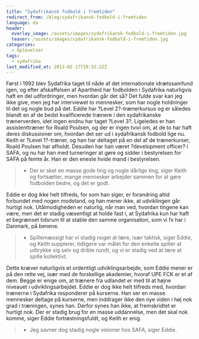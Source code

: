 ```yaml
---
title: "Sydafrikansk fodbold i fremtiden"
redirect_from: /blog/sydafrikansk-fodbold-i-fremtiden
language: da
header:
  overlay_image: /assets/images/sydafrikansk-fodbold-i-fremtiden.jpg
  teaser: /assets/images/sydafrikansk-fodbold-i-fremtiden.jpg
categories:
  - Oplevelser
tags:
  - sydafrika
last_modified_at: 2013-02-17T10:32:22Z
---
```


Først i 1992 blev Sydafrika taget til nåde af det internationale idrætssamfund igen, og efter afskaffelsen af Apartheid har fodbolden i Sydafrika naturligvis haft en del udfordringer, men hvordan går det så? Det fulde svar kan jeg ikke give, men jeg har interviewet to mennesker, som har nogle holdninger til det og nogle bud på det. Eddie har ?Level 2?-trænerkursus og er således blandt en af de bedst kvalificerede trænere i den sydafrikanske trænerverden, idet ingen endnu har taget ?Level 3?. Ligeledes er han assistenttræner for Roald Poulsen, og der er ingen tvivl om, at de to har haft deres diskussioner om, hvordan det ser ud i sydafrikansk fodbold lige nu. Keith er ?Level 1?-træner, og han har deltaget på en del af de trænerkurser, Roald Poulsen har afholdt. Desuden har han været ?development officer? i SAFA, og nu har han med turneringer at gøre og sidder i bestyrelsen for SAFA på femte år. Han er den eneste hvide mand i bestyrelsen.

> - Der er sket en masse gode ting og nogle dårlige ting, siger Keith og fortsætter, mange mennesker arbejder sammen for at gøre fodbolden bedre, og det er godt.

Eddie er dog ikke helt tilfreds, for som han siger, er forandring altid forbundet med nogen modstand, og han mener ikke, at udviklingen går hurtigt nok. Utålmodigheden er naturlig, når man ved, hvordan tingene kan være, men det er stadig væsentligt at holde fast i, at Sydafrika kun har haft et begrænset tidsrum til at stable den samme organisation, som vi fx har i Danmark, på benene.

> - Spillemæssigt har vi stadig noget at lære, især taktisk, siger Eddie, og Keith supplerer, tidligere var målet for den enkelte spiller at udtrykke sig selv og drible rundt, og vi er stadig ved at lære at spille kollektivt.

Dette kræver naturligvis et ordentligt udviklingsarbejde, som Eddie mener er på den rette vej, især med de forskellige akademier, hvoraf UPE FCK er et af dem. Begge er enige om, at trænere fra udlandet er med til at højne niveauet i udviklingsarbejdet. Eddie er dog ikke helt tilfreds med, hvordan trænerne i Sydafrika responderer på kurserne. Han ser en masse mennesker deltage på kurserne, men inddrager ikke den nye viden i høj nok grad i træningen, synes han. Derfor synes han ikke, at fremskridtet er hurtigt nok. Der er stadig brug for en masse uddannelse, men det skal nok komme, siger Eddie fortrøstningsfuldt, og Keith er enig.

> - Jeg savner dog stadig nogle visioner hos SAFA, siger Eddie.
